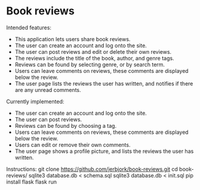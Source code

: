 # Book reviews
Intended features:
<ul>
<li>This application lets users share book reviews.</li>
<li>The user can create an account and log onto the site.</li>
<li>The user can post reviews and edit or delete their own reviews.</li>
<li>The reviews include the title of the book, author, and genre tags.</li>
<li>Reviews can be found by selecting genre, or by search term.</li>
<li>Users can leave comments on reviews, these comments are displayed below the review.</li>
<li>The user page lists the reviews the user has written, and notifies if there are any unread comments.</li>
</ul>

Currently implemented:
<ul>
<li>The user can create an account and log onto the site.</li>
<li>The user can post reviews.</li>
<li>Reviews can be found by choosing a tag.</li>
<li>Users can leave comments on reviews, these comments are displayed below the review.</li>
<li>Users can edit or remove their own comments.</li>
<li>The user page shows a profile picture, and lists the reviews the user has written.</li>
</ul>

Instructions:
git clone https://github.com/jerbjork/book-reviews.git
cd book-reviews/
sqlite3 database.db < schema.sql
sqlite3 database.db < init.sql
pip install flask
flask run